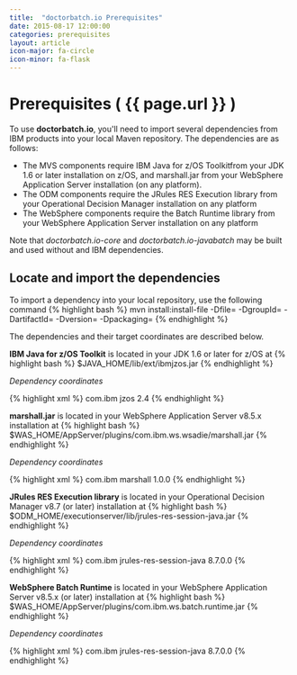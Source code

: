 ```yaml
---
title:  "doctorbatch.io Prerequisites"
date: 2015-08-17 12:00:00
categories: prerequisites
layout: article
icon-major: fa-circle
icon-minor: fa-flask
---
```


# Prerequisites ( {{ page.url }} )
To use **doctorbatch.io**, you'll need to import several dependencies from IBM products into your local Maven repository. The dependencies are as follows:

* The MVS components require IBM Java for z/OS Toolkitfrom your JDK 1.6 or later installation on z/OS, and marshall.jar from your WebSphere Application Server installation (on any platform).
* The ODM components require the JRules RES Execution library from your Operational Decision Manager installation on any platform
* The WebSphere components require the Batch Runtime library from your WebSphere Application Server installation on any platform

Note that *doctorbatch.io-core* and *doctorbatch.io-javabatch* may be built and used without and IBM dependencies.

## Locate and import the dependencies
To import a dependency into your local repository, use the following command
{% highlight bash %}
mvn install:install-file -Dfile=<path-to-file> -DgroupId=<group-id> -DartifactId=<artifact-id> -Dversion=<version> -Dpackaging=<packaging>
{% endhighlight %}

The dependencies and their target coordinates are described below.

**IBM Java for z/OS Toolkit** is located in your JDK 1.6 or later for z/OS at
{% highlight bash %}
  $JAVA_HOME/lib/ext/ibmjzos.jar
{% endhighlight %}

*Dependency coordinates*

{% highlight xml  %}
<dependency>
  <groupId>com.ibm</groupId>
  <artifactId>jzos</artifactId>
  <version>2.4</version>
</dependency>
{% endhighlight %}

**marshall.jar** is located in your WebSphere Application Server v8.5.x installation at
{% highlight bash %}
  $WAS_HOME/AppServer/plugins/com.ibm.ws.wsadie/marshall.jar
{% endhighlight %}

*Dependency coordinates*

{% highlight xml  %}
<dependency>
 <groupId>com.ibm</groupId>
 <artifactId>marshall</artifactId>
 <version>1.0.0</version>
</dependency>
{% endhighlight %}

**JRules RES Execution library** is located in your Operational Decision Manager v8.7 (or later) installation at
{% highlight bash %}
  $ODM_HOME/executionserver/lib/jrules-res-session-java.jar
{% endhighlight %}

*Dependency coordinates*

{% highlight xml  %}
<dependency>
   <groupId>com.ibm</groupId>
   <artifactId>jrules-res-session-java</artifactId>
   <version>8.7.0.0</version>
 </dependency>
{% endhighlight %}

**WebSphere Batch Runtime** is located in your WebSphere Application Server v8.5.x (or later) installation at
{% highlight bash %}
  $WAS_HOME/AppServer/plugins/com.ibm.ws.batch.runtime.jar
{% endhighlight %}

*Dependency coordinates*

{% highlight xml  %}
<dependency>
   <groupId>com.ibm</groupId>
   <artifactId>jrules-res-session-java</artifactId>
   <version>8.7.0.0</version>
 </dependency>
{% endhighlight %}
